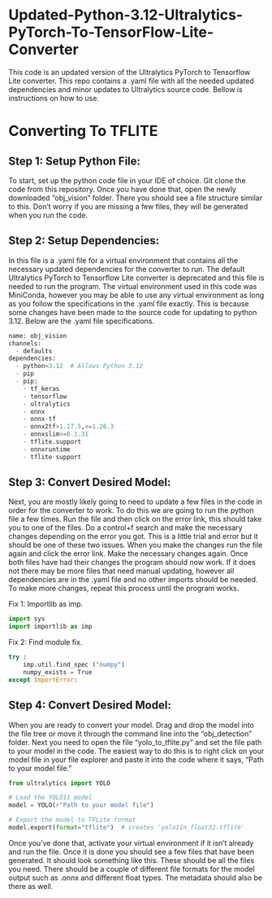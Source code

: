 # Updated-Python-3.12-Ultralytics-PyTorch-To-TensorFlow-Lite-Converter
This code is an updated version of the Ultralytics PyTorch to Tensorflow Lite converter. This repo contains a .yaml file with all the needed updated dependencies and minor updates to Ultralytics source code. Bellow is instructions on how to use.

# Converting To TFLITE
## Step 1: Setup Python File: 
To start, set up the python code file in your IDE of choice. Git clone the code from this repository. Once you have done that, open the newly downloaded “obj_vision” folder. There you should see a file structure similar to this. Don’t worry if you are missing a few files, they will be generated when you run the code.

## Step 2: Setup Dependencies:
In this file is a .yaml file for a virtual environment that contains all the necessary updated dependencies for the converter to run. The default Ultralytics PyTorch to Tensorflow Lite converter is deprecated and this file is needed to run the program. The virtual environment used in this code was MiniConda, however you may be able to use any virtual environment as long as you follow the specifications in the .yaml file exactly. This is because some changes have been made to the source code for updating to python 3.12. Below are the .yaml file specifications.  

```python
name: obj_vision
channels:
  - defaults
dependencies:
  - python=3.12  # Allows Python 3.12
  - pip
  - pip:
    - tf_keras
    - tensorflow
    - ultralytics
    - onnx
    - onnx-tf
    - onnx2tf>1.17.5,<=1.26.3
    - onnxslim>=0.1.31
    - tflite.support
    - onnxruntime
    - tflite-support
```
## Step 3: Convert Desired Model:
Next, you are mostly likely going to need to update a few files in the code in order for the converter to work. To do this we are going to run the python file a few times. Run the file and then click on the error link, this should take you to one of the files. Do a control+f search and make the necessary changes depending on the error you got. This is a little trial and error but it should be one of these two issues. When you make the changes run the file again and click the error link. Make the necessary changes again. Once both files have had their changes the program should now work. If it does not there may be more files that need manual updating, however all dependencies are in the .yaml file and no other imports should be needed. To make more changes, repeat this process until the program works.

Fix 1: Importlib as imp.
```python
import sys
import importlib as imp
```

Fix 2: Find module fix.
```python
try :
    imp.util.find_spec ("numpy")
    numpy_exists = True
except ImportError:
```

## Step 4: Convert Desired Model:
When you are ready to convert your model. Drag and drop the model into the file tree or move it through the command line into the “obj_detection” folder. Next you need to open the file “yolo_to_tflite.py” and set the file path to your model in the code. The easiest way to do this is to right click on your model file in your file explorer and paste it into the code where it says, “Path to your model file.” 

```python
from ultralytics import YOLO

# Load the YOLO11 model
model = YOLO(r"Path to your model file")

# Export the model to TFLite format
model.export(format="tflite")  # creates 'yolo11n_float32.tflite'
```

Once you’ve done that, activate your virtual environment if it isn’t already and run the file. Once it is done you should see a few files that have been generated. It should look something like this.
These should be all the files you need. There should be a couple of different file formats for the model output such as .onnx and different float types. The metadata should also be there as well.
